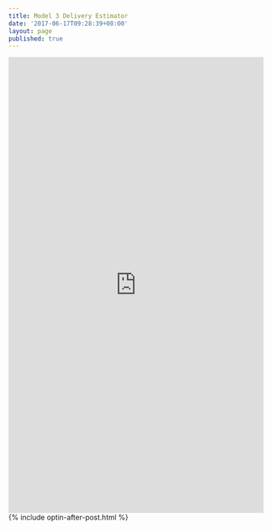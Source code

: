 ```yaml
---
title: Model 3 Delivery Estimator
date: '2017-06-17T09:28:39+00:00'
layout: page
published: true
---
```

<iframe frameborder="0" marginheight="0" marginwidth="0" allowtransparency="true" class="tableauViz" style="display: block; width: 100%; height: 900px; margin: 0px; padding: 0px; border: none;" width="100%" height="900px" src="https://public.tableau.com/views/TeslaModel3DeliveryEstimator-Large/ChooseOptions?:embed=y&:showVizHome=no&:hoswidtt_url=https%3A%2F%2Fpublic.tableau.com%2F&:tabs=no&:toolbar=yes&:animate_transition=yes&:display_static_image=no&:display_spinner=no&:display_overlay=yes&:display_count=yes"></iframe>
{% include optin-after-post.html %}
